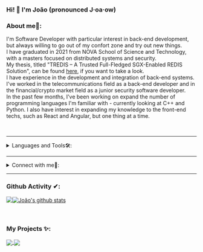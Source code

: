 ### Hi! 👋 I'm João (pronounced J·oa·ow) 

### About me🧑:
I'm Software Developer with particular interest in back-end development, but always willing to go out of my confort zone and try out new things.<br/>
I have graduated in 2021 from NOVA School of Science and Technology, with a masters focused on distributed systems and security.<br/>
My thesis, titled "TREDIS – A Trusted Full-Fledged SGX-Enabled REDIS Solution", can be found [here](https://run.unl.pt/bitstream/10362/116775/1/Reis_2021.pdf), if you want to take a look.<br/>
I have experience in the development and integration of back-end systems. I've worked in the telecommunications field as a back-end developer and in the financial/crypto market field as a junior security software developer.<br/>
In the past few months, I've been working on expand the number of programming languages I'm familiar with - currently looking at C++ and Python. I also have interest in expanding my knowledge to the front-end techs, such as React and Angular, but one thing at a time.<br/>

<br/>

---

<details>
<summary>
Languages and Tools🛠:
</summary>
  <br/>
<code><img height="20" src="https://banner2.cleanpng.com/20181122/krs/kisspng-java-programming-language-selenium-computer-softwa-july-2-16-halab-4-dev-5bf78387a7bb41.028192901542947719687.jpg"></code>
  - Scala
  - Kotlin
  - WebMethods
<code><img height="20" src="https://e7.pngegg.com/pngimages/46/626/png-clipart-c-logo-the-c-programming-language-computer-icons-computer-programming-source-code-programming-miscellaneous-template.png"></code>
<code><img height="20" src="https://cdn.iconscout.com/icon/free/png-512/c-programming-569564.png"></code>
  - Python
<code><img height="20" src="https://raw.githubusercontent.com/github/explore/80688e429a7d4ef2fca1e82350fe8e3517d3494d/topics/html/html.png"></code>
<code><img height="20" src="https://raw.githubusercontent.com/github/explore/80688e429a7d4ef2fca1e82350fe8e3517d3494d/topics/css/css.png"></code>
<code><img height="20" src="https://raw.githubusercontent.com/github/explore/80688e429a7d4ef2fca1e82350fe8e3517d3494d/topics/javascript/javascript.png"></code>
<code><img height="20" src="https://raw.githubusercontent.com/github/explore/80688e429a7d4ef2fca1e82350fe8e3517d3494d/topics/nodejs/nodejs.png"></code>
  - Spring Boot
  - ExpressJS
  - JPA Hibernate
<code><img height="20" src="https://raw.githubusercontent.com/github/explore/80688e429a7d4ef2fca1e82350fe8e3517d3494d/topics/mysql/mysql.png"></code>
  - Oracle SQL Developer
  - Redis
<code><img height="20" src="https://raw.githubusercontent.com/github/explore/80688e429a7d4ef2fca1e82350fe8e3517d3494d/topics/git/git.png"></code>
  - Docker
<code><img height="20" src="https://raw.githubusercontent.com/github/explore/80688e429a7d4ef2fca1e82350fe8e3517d3494d/topics/firebase/firebase.png"></code>
  - Intel-SGX
  - Eclipse
  - IntelliJ
<code><img height="20" src="https://upload.wikimedia.org/wikipedia/commons/thumb/9/9a/Visual_Studio_Code_1.35_icon.svg/1024px-Visual_Studio_Code_1.35_icon.svg.png"></code>
<code><img height="20" src="https://raw.githubusercontent.com/github/explore/80688e429a7d4ef2fca1e82350fe8e3517d3494d/topics/android/android.png"></code>

</details>

---

<details>
<summary> Connect with me🤝: </summary>  

<br/>

<a href="https://linkedin.com/in/joaoreis96/">
  <img align="left" alt="João's Linkdein" width="22px" src="https://cdn3.iconfinder.com/data/icons/inficons/512/linkedin.png" />
</a>

<a href="https://t.me/jcreis96">
  <img align="left" alt="João's Telegram" width="22px" src="https://web.telegram.org/img/logo_share.png" />
</a>

<a href="https://github.com/jcreis">
  <img align="left" alt="João's Github" width="22px" src="https://upload.wikimedia.org/wikipedia/commons/thumb/a/ae/Github-desktop-logo-symbol.svg/1024px-Github-desktop-logo-symbol.svg.png" />
</a>


<br/>

</details>

---

### Github Activity ✔:

<a href="https://github.com/jcreis">
  <img align="left" src="https://github-readme-stats.vercel.app/api/top-langs/?username=jcreis&theme=tokyonight" />
  </a>

<a href="https://github.com/jcreis">
 <img align="center" src="https://github-readme-stats.vercel.app/api?username=jcreis&show_icons=true&theme=tokyonight&line_height=27" alt="João's github stats"/>
</a>

<br/>
<br/>
<br/>

### My Projects ✨:
  
<a href="https://github.com/jcreis/TrustedREDIS_Impl">
  <img align="center" src="https://github-readme-stats.vercel.app/api/pin/?username=jcreis&repo=TrustedREDIS_Impl&theme=tokyonight" />
</a>

<a href="https://github.com/jcreis/proj2">
 <img align="center" src="https://github-readme-stats.vercel.app/api/pin/?username=jcreis&repo=<proj2>&theme=tokyonight" />
</a>

